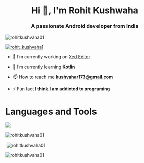 <h1 align="center">Hi 👋, I'm Rohit Kushwaha</h1>
<h3 align="center">A passionate Android developer from India</h3>

<p align="left"> <img src="https://komarev.com/ghpvc/?username=rohitkushvaha01&label=Profile%20views&color=0e75b6&style=flat" alt="rohitkushvaha01" /> </p>

<p align="left"> <a href="https://twitter.com/rohit_kushvaha1" target="blank"><img src="https://img.shields.io/twitter/follow/rohit_kushvaha1?logo=twitter&style=for-the-badge" alt="rohit_kushvaha1" /></a> </p>

- 🔭 I’m currently working on [Xed Editor](https://github.com/RohitKushvaha01/Xed-Editor)

- 🌱 I’m currently learning **Kotlin**

- 📫 How to reach me **kushvahar173@gmail.com**

- ⚡ Fun fact **I think I am addicted to programing**

# Languages and Tools
<img src="https://img.shields.io/badge/JavaScript-F7DF1E.svg?style=for-the-badge&logo=JavaScript&logoColor=black"/>

<p><img align="center" src="https://github-readme-streak-stats.herokuapp.com/?user=rohitkushvaha01&theme=transparent" alt="rohitkushvaha01" /></p>

<p>&nbsp;<img align="center" src="https://github-readme-stats.vercel.app/api?username=rohitkushvaha01&show_icons=true&locale=en&theme=transparent" alt="rohitkushvaha01" /></p>

<p><img align="left" src="https://github-readme-stats.vercel.app/api/top-langs?username=rohitkushvaha01&show_icons=true&locale=en&layout=compact&theme=transparent" alt="rohitkushvaha01" /></p>

